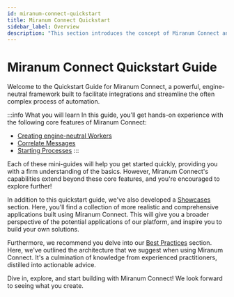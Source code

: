 ```yaml
---
id: miranum-connect-quickstart
title: Miranum Connect Quickstart
sidebar_label: Overview
description: "This section introduces the concept of Miranum Connect and how to use it."
---
```


# Miranum Connect Quickstart Guide

Welcome to the Quickstart Guide for Miranum Connect, a powerful, engine-neutral framework built to facilitate
integrations and streamline the often complex process of automation.

:::info What you will learn
In this guide, you'll get hands-on experience with the following core features of Miranum Connect:
- [Creating engine-neutral Workers](worker-quickstart.md)
- [Correlate Messages](message-quickstart.md)
- [Starting Processes](process-start-quickstart.md)
:::

Each of these mini-guides will help you get started quickly, providing you with a firm understanding of the basics.
However, Miranum Connect's capabilities extend beyond these core features, and you're encouraged to explore further!

In addition to this quickstart guide, we've also developed a [Showcases](../../showcases/showcases-overview.md) section. Here, you'll find a collection of more
realistic and comprehensive applications built using Miranum Connect. This will give you a broader perspective of the
potential applications of our platform, and inspire you to build your own solutions.

Furthermore, we recommend you delve into our [Best Practices](../../best-practices/hexagonal-architecture.md) section. Here, we've outlined the architecture that we
suggest when using Miranum Connect. It's a culmination of knowledge from experienced practitioners, distilled into
actionable advice.

Dive in, explore, and start building with Miranum Connect! We look forward to seeing what you create.

